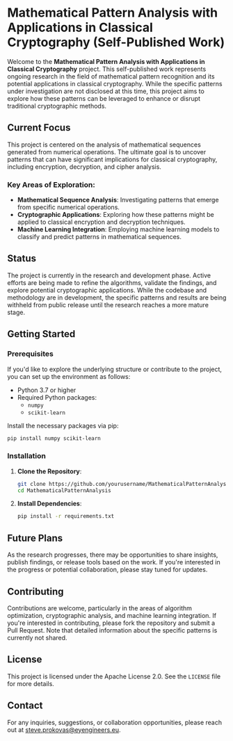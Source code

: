 # Mathematical Pattern Analysis with Applications in Classical Cryptography (Self-Published Work)

Welcome to the **Mathematical Pattern Analysis with Applications in Classical Cryptography** project. This self-published work represents ongoing research in the field of mathematical pattern recognition and its potential applications in classical cryptography. While the specific patterns under investigation are not disclosed at this time, this project aims to explore how these patterns can be leveraged to enhance or disrupt traditional cryptographic methods.

## **Current Focus**

This project is centered on the analysis of mathematical sequences generated from numerical operations. The ultimate goal is to uncover patterns that can have significant implications for classical cryptography, including encryption, decryption, and cipher analysis.

### **Key Areas of Exploration:**

- **Mathematical Sequence Analysis**: Investigating patterns that emerge from specific numerical operations.
- **Cryptographic Applications**: Exploring how these patterns might be applied to classical encryption and decryption techniques.
- **Machine Learning Integration**: Employing machine learning models to classify and predict patterns in mathematical sequences.

## **Status**

The project is currently in the research and development phase. Active efforts are being made to refine the algorithms, validate the findings, and explore potential cryptographic applications. While the codebase and methodology are in development, the specific patterns and results are being withheld from public release until the research reaches a more mature stage.

## **Getting Started**

### **Prerequisites**

If you'd like to explore the underlying structure or contribute to the project, you can set up the environment as follows:

- Python 3.7 or higher
- Required Python packages:
  - `numpy`
  - `scikit-learn`

Install the necessary packages via pip:

```bash
pip install numpy scikit-learn
```

### **Installation**

1. **Clone the Repository**:

   ```bash
   git clone https://github.com/yourusername/MathematicalPatternAnalysis.git
   cd MathematicalPatternAnalysis
   ```

2. **Install Dependencies**:

   ```bash
   pip install -r requirements.txt
   ```

## **Future Plans**

As the research progresses, there may be opportunities to share insights, publish findings, or release tools based on the work. If you're interested in the progress or potential collaboration, please stay tuned for updates.

## **Contributing**

Contributions are welcome, particularly in the areas of algorithm optimization, cryptographic analysis, and machine learning integration. If you're interested in contributing, please fork the repository and submit a Pull Request. Note that detailed information about the specific patterns is currently not shared.

## **License**

This project is licensed under the Apache License 2.0. See the `LICENSE` file for more details.

## **Contact**

For any inquiries, suggestions, or collaboration opportunities, please reach out at [steve.prokovas@eyengineers.eu](mailto:steve.prokovas@eyengineers.eu).
